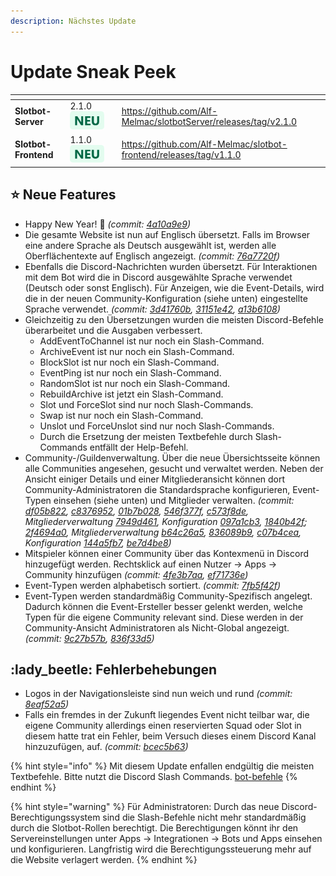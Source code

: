 ```yaml
---
description: Nächstes Update
---
```


# Update Sneak Peek

<table data-card-size="large" data-view="cards"><thead><tr><th></th><th></th><th data-hidden></th><th data-hidden data-card-target data-type="content-ref"></th></tr></thead><tbody><tr><td><strong>Slotbot-Server</strong></td><td>2.1.0 <img src="../../.gitbook/assets/Badge-New.png" alt="Neu" data-size="line"></td><td></td><td><a href="https://github.com/Alf-Melmac/slotbotServer/releases/tag/v2.1.0">https://github.com/Alf-Melmac/slotbotServer/releases/tag/v2.1.0</a></td></tr><tr><td><strong>Slotbot-Frontend</strong></td><td>1.1.0 <img src="../../.gitbook/assets/Badge-New.png" alt="Neu" data-size="line"></td><td></td><td><a href="https://github.com/Alf-Melmac/slotbot-frontend/releases/tag/v1.1.0">https://github.com/Alf-Melmac/slotbot-frontend/releases/tag/v1.1.0</a></td></tr></tbody></table>

## :star: Neue Features

* Happy New Year! :tada: _(commit:_ [_4a10a9e9_](https://github.com/Alf-Melmac/slotbot-frontend/commit/4a10a9e92d52f56d0a58d3544687f9a0924bc493)_)_
* Die gesamte Website ist nun auf Englisch übersetzt. Falls im Browser eine andere Sprache als Deutsch ausgewählt ist, werden alle Oberflächentexte auf Englisch angezeigt. _(commit:_ [_76a7720f_](https://github.com/Alf-Melmac/slotbot-frontend/commit/76a7720f1ef3f9aa9f9362ef0d2c9116d78497d2)_)_
* Ebenfalls die Discord-Nachrichten wurden übersetzt. Für Interaktionen mit dem Bot wird die in Discord ausgewählte Sprache verwendet (Deutsch oder sonst Englisch). Für Anzeigen, wie die Event-Details, wird die in der neuen Community-Konfiguration (siehe unten) eingestellte Sprache verwendet. _(commit:_ [_3d41760b_](https://github.com/Alf-Melmac/slotbotServer/commit/3d41760b29c5143089b71e6f7dd6fc3eac11c955)_,_ [_31151e42_](https://github.com/Alf-Melmac/slotbotServer/commit/31151e42b526a50f5dcf641bcc006be51665cae5)_,_ [_a13b6108_](https://github.com/Alf-Melmac/slotbotServer/commit/a13b6108a00fe354a826e2642c3dde869219ad0b)_)_
* Gleichzeitig zu den Übersetzungen wurden die meisten Discord-Befehle überarbeitet und die Ausgaben verbessert.
  * AddEventToChannel ist nur noch ein Slash-Command.
  * ArchiveEvent ist nur noch ein Slash-Command.
  * BlockSlot ist nur noch ein Slash-Command.
  * EventPing ist nur noch ein Slash-Command.
  * RandomSlot ist nur noch ein Slash-Command.
  * RebuildArchive ist jetzt ein Slash-Command.
  * Slot und ForceSlot sind nur noch Slash-Commands.
  * Swap ist nur noch ein Slash-Command.
  * Unslot und ForceUnslot sind nur noch Slash-Commands.
  * Durch die Ersetzung der meisten Textbefehle durch Slash-Commands entfällt der Help-Befehl.
* Community-/Guildenverwaltung. Über die neue Übersichtsseite können alle Communities angesehen, gesucht und verwaltet werden. Neben der Ansicht einiger Details und einer Mitgliederansicht können dort Community-Administratoren die Standardsprache konfigurieren, Event-Typen einsehen (siehe unten) und Mitglieder verwalten. _(commit:_ [_df05b822_](https://github.com/Alf-Melmac/slotbot-frontend/commit/df05b822aa9c1f869d6a69139b1723554b0280da)_,_ [_c8376952_](https://github.com/Alf-Melmac/slotbot-frontend/commit/c837695231f903653a5770b340d32fa6da79c94d)_,_ [_01b7b028_](https://github.com/Alf-Melmac/slotbot-frontend/commit/01b7b028933dd337f2e134f83595d189c9c24dc3)_,_ [_546f377f_](https://github.com/Alf-Melmac/slotbot-frontend/commit/546f377f33e06c92fd6b324a83ee66db518daf68)_,_ [_c573f8de_](https://github.com/Alf-Melmac/slotbot-frontend/commit/c573f8de080d34e637ba3c4a77c8f825c36ad49a)_, Mitgliederverwaltung_ [_7949d461_](https://github.com/Alf-Melmac/slotbot-frontend/commit/7949d4615c80cf5afcae3d9cbbf66df67c0ee01a)_, Konfiguration_ [_097a1cb3_](https://github.com/Alf-Melmac/slotbot-frontend/commit/097a1cb31713a86a3d84c8de7b88d0f04f6f319c)_,_ [_1840b42f_](https://github.com/Alf-Melmac/slotbot-frontend/commit/1840b42f37855a251ced845bcc4b0225e8fc35e1)_;_ [_2f4694a0_](https://github.com/Alf-Melmac/slotbotServer/commit/2f4694a0cff3891c9b764c298bc655ff0c97148a)_, Mitgliederverwaltung_ [_b64c26a5_](https://github.com/Alf-Melmac/slotbotServer/commit/b64c26a5d769c4ef5f756ff728c85a7d4eca4141)_,_ [_836089b9_](https://github.com/Alf-Melmac/slotbotServer/commit/836089b9a611281c0becd94a93db7f56949b78ea)_,_ [_c07b4cea_](https://github.com/Alf-Melmac/slotbotServer/commit/c07b4cea6cb3d589620d92cccb611a5c1c6d80ad)_, Konfiguration_ [_144a5fb7_](https://github.com/Alf-Melmac/slotbotServer/commit/144a5fb7a48a920eeaafcbd5fd78333018842a7d)_,_ [_be7d4be8_](https://github.com/Alf-Melmac/slotbotServer/commit/be7d4be802a7861594bc0b449db94ff3874126dd)_)_
* Mitspieler können einer Community über das Kontexmenü in Discord hinzugefügt werden. Rechtsklick auf einen Nutzer -> Apps -> Community hinzufügen _(commit:_ [_4fe3b7aa_](https://github.com/Alf-Melmac/slotbotServer/commit/4fe3b7aa5709f33c5f14ac83360c7e17f5c5ac53)_,_ [_ef71736e_](https://github.com/Alf-Melmac/slotbotServer/commit/ef71736eb2837f5dabfe43a240be23cdb6535eaa)_)_
* Event-Typen werden alphabetisch sortiert. _(commit:_ [_7fb5f42f_](https://github.com/Alf-Melmac/slotbotServer/commit/7fb5f42f8244c349fc54eade7cdc59bef12cc49d)_)_
* Event-Typen werden standardmäßig Community-Spezifisch angelegt. Dadurch können die Event-Ersteller besser gelenkt werden, welche Typen für die eigene Community relevant sind. Diese werden in der Community-Ansicht Administratoren als Nicht-Global angezeigt. _(commit:_ [_9c27b57b_](https://github.com/Alf-Melmac/slotbotServer/commit/9c27b57bd3490da72e928717498f3f7a95293370)_,_ [_836f33d5_](https://github.com/Alf-Melmac/slotbotServer/commit/836f33d5f638ef12af8e54268c8c722cf1666578)_)_

## :lady\_beetle: Fehlerbehebungen

* Logos in der Navigationsleiste sind nun weich und rund _(commit:_ [_8eaf52a5_](https://github.com/Alf-Melmac/slotbot-frontend/commit/8eaf52a5505bcff3626f578db2e0d122caddcd54)_)_
* Falls ein fremdes in der Zukunft liegendes Event nicht teilbar war, die eigene Community allerdings einen reservierten Squad oder Slot in diesem hatte trat ein Fehler, beim Versuch dieses einem Discord Kanal hinzuzufügen, auf. _(commit:_ [_bcec5b63_](https://github.com/Alf-Melmac/slotbotServer/commit/bcec5b63fc2d98447046ad5108b47a5906f8644b)_)_

{% hint style="info" %}
Mit diesem Update enfallen endgültig die meisten Textbefehle. Bitte nutzt die Discord Slash Commands. [bot-befehle](../bot-befehle/ "mention")
{% endhint %}

{% hint style="warning" %}
Für Administratoren: Durch das neue Discord-Berechtigungssystem sind die Slash-Befehle nicht mehr standardmäßig durch die Slotbot-Rollen berechtigt. Die Berechtigungen könnt ihr den Servereinstellungen unter Apps -> Integrationen -> Bots und Apps einsehen und konfigurieren. Langfristig wird die Berechtigungssteuerung mehr auf die Website verlagert werden.
{% endhint %}
